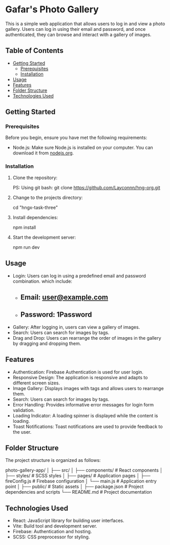 # Gafar's Photo Gallery

This is a simple web application that allows users to log in and view a photo gallery. Users can log in using their email and password, and once authenticated, they can browse and interact with a gallery of images.

## Table of Contents

- [Getting Started](#getting-started)
  - [Prerequisites](#prerequisites)
  - [Installation](#installation)
- [Usage](#usage)
- [Features](#features)
- [Folder Structure](#folder-structure)
- [Technologies Used](#technologies-used)

## Getting Started

### Prerequisites

Before you begin, ensure you have met the following requirements:

- Node.js: Make sure Node.js is installed on your computer. You can download it from [nodejs.org](https://nodejs.org/).

### Installation

1. Clone the repository:

   PS: Using git bash:
   git clone https://github.com/Layconnn/hng-org.git

2. Change to the projects directory:

    cd "hngx-task-three"

3. Install dependencies:

    npm install

4. Start the development server:

    npm run dev

## Usage
- Login: Users can log in using a predefined email and password combination.
    which include: 
    - ## Email: user@example.com
    - ## Password: 1Password
- Gallery: After logging in, users can view a gallery of images.
- Search: Users can search for images by tags.
- Drag and Drop: Users can rearrange the order of images in the gallery by dragging and dropping them.

## Features
- Authentication: Firebase Authentication is used for user login.
- Responsive Design: The application is responsive and adapts to different screen sizes.
- Image Gallery: Displays images with tags and allows users to rearrange them.
- Search: Users can search for images by tags.
- Error Handling: Provides informative error messages for login form validation.
- Loading Indicator: A loading spinner is displayed while the content is loading.
- Toast Notifications: Toast notifications are used to provide feedback to the user.

## Folder Structure
The project structure is organized as follows:

photo-gallery-app/
│
├── src/
│   ├── components/          # React components
│   ├── styles/              # SCSS styles
│   ├── pages/               # Application pages
│   ├── fireConfig.js        # Firebase configuration
│   └── main.js               # Application entry point
│
├── public/                  # Static assets
│
├── package.json             # Project dependencies and scripts
└── README.md                # Project documentation

## Technologies Used
- React: JavaScript library for building user interfaces.
- Vite: Build tool and development server.
- Firebase: Authentication and hosting.
- SCSS: CSS preprocessor for styling.